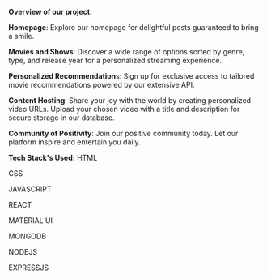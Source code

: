 **Overview of our project:**

**Homepage**: Explore our homepage for delightful posts guaranteed to bring a smile.

**Movies and Shows**: Discover a wide range of options sorted by genre, type, and release year for a personalized streaming experience.

**Personalized Recommendation**s: Sign up for exclusive access to tailored movie recommendations powered by our extensive API.

**Content Hosting**: Share your joy with the world by creating personalized video URLs. Upload your chosen video with a title and description for secure storage in our database.

**Community of Positivity**: Join our positive community today. Let our platform inspire and entertain you daily.


**Tech Stack's Used:**
HTML

CSS

JAVASCRIPT

REACT

MATERIAL UI

MONGODB

NODEJS

EXPRESSJS
